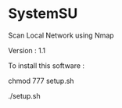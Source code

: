 # SystemSU
Scan Local Network using Nmap

Version : 1.1

To install this software :

chmod 777 setup.sh

./setup.sh
